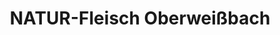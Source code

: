 ---
title: "NATUR-Fleisch Oberweißbach"
url: /rudolstadt/natur-fleisch-oberweissbach/
shop: Metzgerei
---
